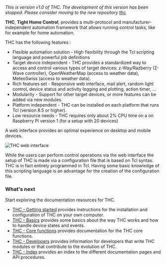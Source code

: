 _This is version v1.0 of THC. The development of this version has been stopped. Please consider moving to the new repository [thc](https://github.com/Drolla/thc)._

**THC**, **Tight Home Control**, provides a multi-protocol and manufacturer-independent automation framework that allows running control tasks, like for example for home automation.

THC has the following features :

* Flexible automation solution - High flexibility through the Tcl scripting language and powerful job definitions
* Target device independent - THC provides a standardized way to access and control various types of target devices: z-Way/Razberry (Z-Wave controller), OpenWeatherMap (access to weather data), MeteoSwiss (access to weather data).
* Rich features set - Responsive web interface, mail alert, random light control, device status and activity logging and plotting, action timer, ...
* Modularity - Support for other target devices, or more features can be added via new modules.
* Platform independent - THC can be installed on each platform that runs Tcl (version 8.5 or higher).
* Low resource needs - THC requires only about 2% CPU time on a on Raspberry PI version 1 (for a setup with 20 devices)

A web interface provides an optimal experience on desktop and mobile devices.

![THC web interface](https://github.com/Drolla/thc_v1/blob/master/developper/doc/thc_Web.gif)

While the users can perform control operations via the web interface the setup of THC is made via a configuration file that is based on Tcl syntax.  THC is in fact entirely programmed in Tcl.  Having some basic knowledge of this scripting language is an advantage for the creation of the configuration file.


### What's next

Start exploring the documentation resources for THC.

* [THC - Getting started](https://github.com/Drolla/thc_v1/wiki/THC-Getting-started) provides instructions for the installation and configuration of THC on your own computer.
* [THC - Basics](https://github.com/Drolla/thc_v1/wiki/THC-Basics) provides some basics about the way THC works and how to handle device states and events.
* [THC - Core functions](https://github.com/Drolla/thc_v1/wiki/THC-Core-functions) provides documentation for the THC core functions.
* [THC - Developers](https://github.com/Drolla/thc_v1/wiki/THC-Developers) provides information for developers that write THC modules or that contribute to the evolution of THC.
* [THC - Index](https://github.com/Drolla/thc_v1/wiki/THC-Index) provides an index to the different documentation pages and API procedures.
 
